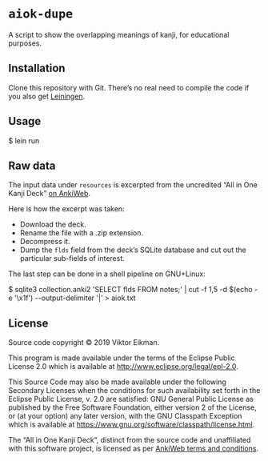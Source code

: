 # `aiok-dupe`

A script to show the overlapping meanings of kanji, for educational purposes.

## Installation

Clone this repository with Git. There’s no real need to compile the code if
you also get [Leiningen](https://leiningen.org/).

## Usage

$ lein run

## Raw data

The input data under `resources` is excerpted from the uncredited
“All in One Kanji Deck” [on AnkiWeb](https://ankiweb.net/shared/info/798002504).

Here is how the excerpt was taken:

* Download the deck.
* Rename the file with a .zip extension.
* Decompress it.
* Dump the `flds` field from the deck’s SQLite database and cut out the
  particular sub-fields of interest.

The last step can be done in a shell pipeline on GNU+Linux:

$ sqlite3 collection.anki2 'SELECT flds FROM notes;' | cut -f 1,5 -d
$(echo -e '\x1f') --output-delimiter '|' > aiok.txt

## License

Source code copyright © 2019 Viktor Eikman.

This program is made available under the terms of the Eclipse Public License
2.0 which is available at http://www.eclipse.org/legal/epl-2.0.

This Source Code may also be made available under the following Secondary
Licenses when the conditions for such availability set forth in the Eclipse
Public License, v. 2.0 are satisfied: GNU General Public License as published
by the Free Software Foundation, either version 2 of the License, or (at your
option) any later version, with the GNU Classpath Exception which is available
at https://www.gnu.org/software/classpath/license.html.

The “All in One Kanji Deck”, distinct from the source code and unaffiliated
with this software project, is licensed as per
[AnkiWeb terms and conditions](https://ankiweb.net/account/terms).
